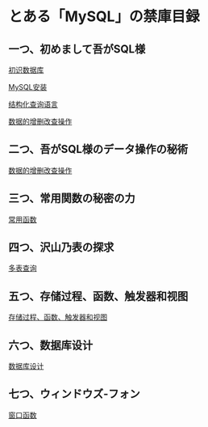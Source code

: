 # とある「MySQL」の禁庫目録
## 一つ、初めまして吾がSQL様
[初识数据库](../002-基础篇/001-初识数据库/index.md)

[MySQL安装](../002-基础篇/002-MySQL安装/index.md)

[结构化查询语言](../002-基础篇/003-结构化查询语言/index.md)

[数据的增删改查操作](../002-基础篇/004-数据的增删改查操作/index.md)

## 二つ、吾がSQL様のデータ操作の秘術
<!--
暗黒のデータベースの深淵にて、我々は力を求める。それは、創造と破壊、変革の力ーーMySQLデータの增删改查（ぞうさく）である。

### 増（ぞう）――データの召喚
闇より来たれ、新たなる情報よ。INSERTの呪文により、無形の世界よりデータを召喚し、我がテーブルに宿らせん。

```sql
INSERT INTO 表名 (列1, 列2, ...) VALUES (値1, 値2, ...);
```

### 删（さく）――データの抹消
存在を否定されしデータよ、消え去るがよい。DELETEの秘術により、選ばれし行を虚無へと帰すのだ。

```sql
DELETE FROM 表名 WHERE 条件;
```

### 改（かい）――データの変容
形あるものは変わりゆく。UPDATEの術式により、選ばれしデータを新たな姿へと変えるのだ。

```sql
UPDATE 表名 SET 列1 = 値1 WHERE 条件;
```

### 查（しゃ）――知識の探求
隠された真実を暴き出せ。SELECTの眼光により、闇に埋もれしデータを光へと引き寄せ、真実を我々に示せ。

```sql
SELECT * FROM 表名 WHERE 条件;
```
この四つの秘術を駆使し、MySQLの深淵に挑む者よ、データの真実を掌握せよ。

### 詳細
-->
[数据的增删改查操作](../002-基础篇/004-数据的增删改查操作/index.md)

## 三つ、常用関数の秘密の力
[常用函数](../002-基础篇/005-常用函数/index.md)

## 四つ、沢山乃表の探求
[多表查询](../002-基础篇/006-多表查询/index.md)

## 五つ、存储过程、函数、触发器和视图
[存储过程、函数、触发器和视图](../002-基础篇/007-存储过程、函数、触发器和视图/index.md)

## 六つ、数据库设计
[数据库设计](../002-基础篇/008-数据库设计/index.md)

## 七つ、ウィンドウズ-フォン
[窗口函数](../002-基础篇/009-窗口函数/index.md)